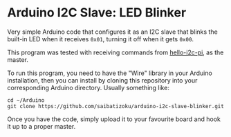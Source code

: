 Arduino I2C Slave: LED Blinker
==============================

Very simple Arduino code that configures it as an I2C slave that blinks the built-in LED when it receives `0x01`, turning it off when it gets `0x00`.

This program was tested with receiving commands from [hello-i2c-pi](https://github.com/saibatizoku/hello-i2c-pi), as the master.

To run this program, you need to have the "Wire" library in your Arduino installation, then you can install by cloning this repository into your corresponding Arduino directory. Usually something like:

```
cd ~/Arduino
git clone https://github.com/saibatizoku/arduino-i2c-slave-blinker.git
```

Once you have the code, simply upload it to your favourite board and hook it up to a proper master.
